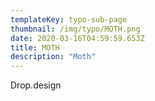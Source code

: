 ```yaml
---
templateKey: typo-sub-page
thumbnail: /img/typo/MOTH.png
date: 2020-03-16T04:59:59.653Z
title: MOTH
description: "Moth"
---
```


Drop.design